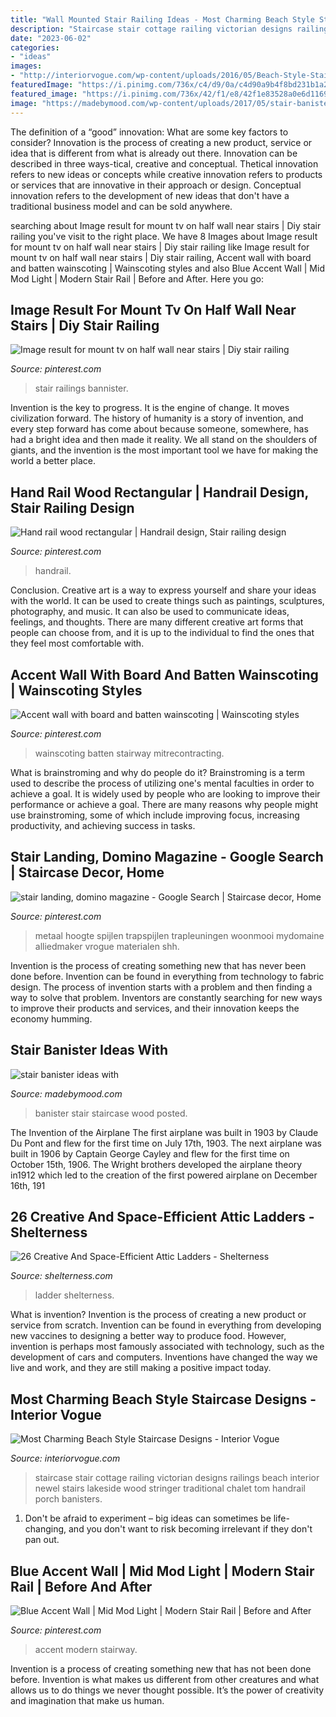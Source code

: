 ```yaml
---
title: "Wall Mounted Stair Railing Ideas - Most Charming Beach Style Staircase Designs"
description: "Staircase stair cottage railing victorian designs railings beach interior newel stairs lakeside wood stringer traditional chalet tom handrail porch banisters"
date: "2023-06-02"
categories:
- "ideas"
images:
- "http://interiorvogue.com/wp-content/uploads/2016/05/Beach-Style-Staircase-Designs.jpg"
featuredImage: "https://i.pinimg.com/736x/c4/d9/0a/c4d90a9b4f8bd231b1a2ee8349d3fa0e.jpg"
featured_image: "https://i.pinimg.com/736x/42/f1/e8/42f1e83528a0e6d116976ddaf7018ffe.jpg"
image: "https://madebymood.com/wp-content/uploads/2017/05/stair-banister-ideas-with-.jpg"
---
```



The definition of a “good” innovation: What are some key factors to consider?
Innovation is the process of creating a new product, service or idea that is different from what is already out there. Innovation can be described in three ways-tical, creative and conceptual. Thetical innovation refers to new ideas or concepts while creative innovation refers to products or services that are innovative in their approach or design. Conceptual innovation refers to the development of new ideas that don't have a traditional business model and can be sold anywhere.

	

		
searching about Image result for mount tv on half wall near stairs | Diy stair railing you've visit to the right place. We have 8 Images about Image result for mount tv on half wall near stairs | Diy stair railing like Image result for mount tv on half wall near stairs | Diy stair railing, Accent wall with board and batten wainscoting | Wainscoting styles and also Blue Accent Wall | Mid Mod Light | Modern Stair Rail | Before and After. Here you go:
		
    
## Image Result For Mount Tv On Half Wall Near Stairs | Diy Stair Railing

<img loading=lazy src="https://i.pinimg.com/originals/8a/dd/5f/8add5fc384870c5a46d9bbc3faeeb57e.jpg" onerror="this.onerror=null;this.src='https://tse3.mm.bing.net/th?id=OIP.YYKSrseBbH1uIhBf5uS_vwHaKe&amp;pid=15.1';" alt="Image result for mount tv on half wall near stairs | Diy stair railing">

_Source: pinterest.com_

>stair railings bannister. 

	

Invention is the key to progress. It is the engine of change. It moves civilization forward. The history of humanity is a story of invention, and every step forward has come about because someone, somewhere, has had a bright idea and then made it reality. We all stand on the shoulders of giants, and the invention is the most important tool we have for making the world a better place.

    
## Hand Rail Wood Rectangular | Handrail Design, Stair Railing Design

<img loading=lazy src="https://i.pinimg.com/736x/d2/94/65/d294657a7441ad475a380836d8d4acc6--handrail-ideas-staircase-ideas.jpg" onerror="this.onerror=null;this.src='https://tse3.mm.bing.net/th?id=OIP.V6QlrPWgLDJfCCLPVs4SfgHaJ4&amp;pid=15.1';" alt="Hand rail wood rectangular | Handrail design, Stair railing design">

_Source: pinterest.com_

>handrail. 

	

Conclusion.
Creative art is a way to express yourself and share your ideas with the world. It can be used to create things such as paintings, sculptures, photography, and music. It can also be used to communicate ideas, feelings, and thoughts. There are many different creative art forms that people can choose from, and it is up to the individual to find the ones that they feel most comfortable with.

    
## Accent Wall With Board And Batten Wainscoting | Wainscoting Styles

<img loading=lazy src="https://i.pinimg.com/736x/c4/d9/0a/c4d90a9b4f8bd231b1a2ee8349d3fa0e.jpg" onerror="this.onerror=null;this.src='https://tse1.mm.bing.net/th?id=OIP._uJDzjJmog07IZf0avU8PwHaNJ&amp;pid=15.1';" alt="Accent wall with board and batten wainscoting | Wainscoting styles">

_Source: pinterest.com_

>wainscoting batten stairway mitrecontracting. 

	

What is brainstroming and why do people do it?
Brainstroming is a term used to describe the process of utilizing one's mental faculties in order to achieve a goal. It is widely used by people who are looking to improve their performance or achieve a goal. There are many reasons why people might use brainstroming, some of which include improving focus, increasing productivity, and achieving success in tasks.

    
## Stair Landing, Domino Magazine - Google Search | Staircase Decor, Home

<img loading=lazy src="https://i.pinimg.com/736x/30/47/c8/3047c8415052ba1b2d5ceb9513dbd3ce.jpg" onerror="this.onerror=null;this.src='https://tse3.mm.bing.net/th?id=OIP.Ug7gi-iYczbvGjFubEsPhQHaKX&amp;pid=15.1';" alt="stair landing, domino magazine - Google Search | Staircase decor, Home">

_Source: pinterest.com_

>metaal hoogte spijlen trapspijlen trapleuningen woonmooi mydomaine alliedmaker vrogue materialen shh. 

	

Invention is the process of creating something new that has never been done before. Invention can be found in everything from technology to fabric design. The process of invention starts with a problem and then finding a way to solve that problem. Inventors are constantly searching for new ways to improve their products and services, and their innovation keeps the economy humming.

    
## Stair Banister Ideas With

<img loading=lazy src="https://madebymood.com/wp-content/uploads/2017/05/stair-banister-ideas-with-.jpg" onerror="this.onerror=null;this.src='https://tse1.mm.bing.net/th?id=OIP.RODykzKrquSS0HjKnuMS9QHaLH&amp;pid=15.1';" alt="stair banister ideas with">

_Source: madebymood.com_

>banister stair staircase wood posted. 

	

The Invention of the Airplane
The first airplane was built in 1903 by Claude Du Pont and flew for the first time on July 17th, 1903. The next airplane was built in 1906 by Captain George Cayley and flew for the first time on October 15th, 1906. The Wright brothers developed the airplane theory in1912 which led to the creation of the first powered airplane on December 16th, 191
    
## 26 Creative And Space-Efficient Attic Ladders - Shelterness

<img loading=lazy src="https://i.shelterness.com/2016/07/21-industrial-ladder-with-industrial-metal-handles.jpg" onerror="this.onerror=null;this.src='https://tse3.mm.bing.net/th?id=OIP.NjB21RUgRdBXZRTljPUqdAHaLH&amp;pid=15.1';" alt="26 Creative And Space-Efficient Attic Ladders - Shelterness">

_Source: shelterness.com_

>ladder shelterness. 

	

What is invention?
Invention is the process of creating a new product or service from scratch. Invention can be found in everything from developing new vaccines to designing a better way to produce food. However, invention is perhaps most famously associated with technology, such as the development of cars and computers. Inventions have changed the way we live and work, and they are still making a positive impact today.

    
## Most Charming Beach Style Staircase Designs - Interior Vogue

<img loading=lazy src="http://interiorvogue.com/wp-content/uploads/2016/05/Beach-Style-Staircase-Designs.jpg" onerror="this.onerror=null;this.src='https://tse4.mm.bing.net/th?id=OIP.BANVjdmCgnY50Hk89QwoUgHaJ4&amp;pid=15.1';" alt="Most Charming Beach Style Staircase Designs - Interior Vogue">

_Source: interiorvogue.com_

>staircase stair cottage railing victorian designs railings beach interior newel stairs lakeside wood stringer traditional chalet tom handrail porch banisters. 

	

1. Don't be afraid to experiment – big ideas can sometimes be life-changing, and you don't want to risk becoming irrelevant if they don't pan out.

    
## Blue Accent Wall | Mid Mod Light | Modern Stair Rail | Before And After

<img loading=lazy src="https://i.pinimg.com/736x/42/f1/e8/42f1e83528a0e6d116976ddaf7018ffe.jpg" onerror="this.onerror=null;this.src='https://tse1.mm.bing.net/th?id=OIP.dwyLo-QZGoFitWW6pZAo-QHaLe&amp;pid=15.1';" alt="Blue Accent Wall | Mid Mod Light | Modern Stair Rail | Before and After">

_Source: pinterest.com_

>accent modern stairway. 

	

Invention is a process of creating something new that has not been done before. Invention is what makes us different from other creatures and what allows us to do things we never thought possible. It’s the power of creativity and imagination that make us human.

